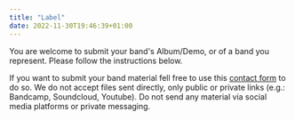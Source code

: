 ```yaml
---
title: "Label"
date: 2022-11-30T19:46:39+01:00
---
```

You are welcome to submit your band's Album/Demo, or of a band you represent.
Please follow the instructions below.

If you want to submit your band material fell free to use this
[contact form](https://store.electricmassrecords.com/pages/contact) to do
so. We do not accept files sent directly, only public or private links (e.g.:
Bandcamp, Soundcloud, Youtube). Do not send any material via social media
platforms or private messaging.
